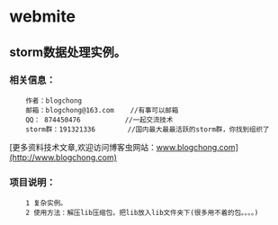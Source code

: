 # webmite

storm数据处理实例。
-------------------------------

### 相关信息：
		作者：blogchong
		邮箱：blogchong@163.com	//有事可以邮箱
		QQ： 874450476			//一起交流技术
		storm群：191321336		//国内最大最最活跃的storm群，你找到组织了
[更多资料技术文章,欢迎访问博客虫网站：www.blogchong.com](http://www.blogchong.com)<br />  

### 项目说明：
		1 复杂实例。
		2 使用方法：解压lib压缩包，把lib放入lib文件夹下(很多用不着的包。。。。)
